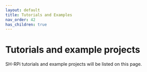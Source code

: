 ```yaml
---
layout: default
title: Tutorials and Examples
nav_order: 42
has_children: true
---
```


# Tutorials and example projects

SH-RPi tutorials and example projects will be listed on this page.

